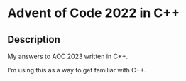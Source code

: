 # Advent of Code 2022 in C++

## Description
My answers to AOC 2023 written in C++.

I'm using this as a way to get familiar with C++.
